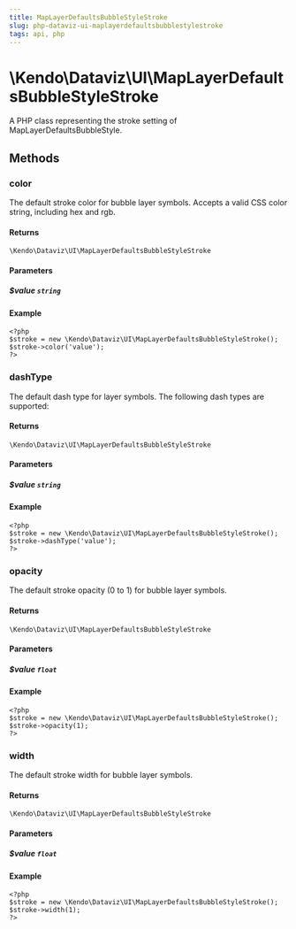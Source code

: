 ```yaml
---
title: MapLayerDefaultsBubbleStyleStroke
slug: php-dataviz-ui-maplayerdefaultsbubblestylestroke
tags: api, php
---
```


# \Kendo\Dataviz\UI\MapLayerDefaultsBubbleStyleStroke

A PHP class representing the stroke setting of MapLayerDefaultsBubbleStyle.


## Methods

### color
The default stroke color for bubble layer symbols.
Accepts a valid CSS color string, including hex and rgb.

#### Returns
`\Kendo\Dataviz\UI\MapLayerDefaultsBubbleStyleStroke`

#### Parameters

##### $value `string`



#### Example 
    <?php
    $stroke = new \Kendo\Dataviz\UI\MapLayerDefaultsBubbleStyleStroke();
    $stroke->color('value');
    ?>

### dashType
The default dash type for layer symbols.
The following dash types are supported:

#### Returns
`\Kendo\Dataviz\UI\MapLayerDefaultsBubbleStyleStroke`

#### Parameters

##### $value `string`



#### Example 
    <?php
    $stroke = new \Kendo\Dataviz\UI\MapLayerDefaultsBubbleStyleStroke();
    $stroke->dashType('value');
    ?>

### opacity
The default stroke opacity (0 to 1) for bubble layer symbols.

#### Returns
`\Kendo\Dataviz\UI\MapLayerDefaultsBubbleStyleStroke`

#### Parameters

##### $value `float`



#### Example 
    <?php
    $stroke = new \Kendo\Dataviz\UI\MapLayerDefaultsBubbleStyleStroke();
    $stroke->opacity(1);
    ?>

### width
The default stroke width for bubble layer symbols.

#### Returns
`\Kendo\Dataviz\UI\MapLayerDefaultsBubbleStyleStroke`

#### Parameters

##### $value `float`



#### Example 
    <?php
    $stroke = new \Kendo\Dataviz\UI\MapLayerDefaultsBubbleStyleStroke();
    $stroke->width(1);
    ?>

